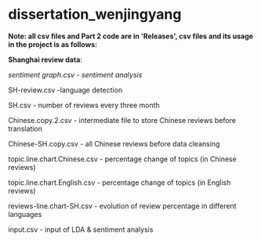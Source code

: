 # dissertation_wenjingyang

****Note: all csv files and Part 2 code are in 'Releases', csv files and its usage in the project is as follows:****

**Shanghai review data**:

*sentiment graph.csv - sentiment analysis*

SH-review.csv -language detection

SH.csv - number of reviews every three month

Chinese.copy.2.csv - intermediate file to store Chinese reviews before translation

Chinese-SH.copy.csv - all Chinese reviews before data cleansing

topic.line.chart.Chinese.csv - percentage change of topics (in Chinese reviews)

topic.line.chart.English.csv - percentage change of topics (in English reviews)

reviews-line.chart-SH.csv - evolution of review percentage in different languages

input.csv - input of LDA & sentiment analysis
